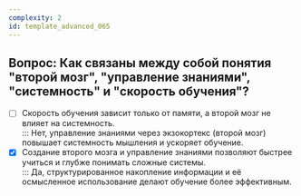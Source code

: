 ```yaml
---
complexity: 2
id: template_advanced_065
---
```

## Вопрос: Как связаны между собой понятия "второй мозг", "управление знаниями", "системность" и "скорость обучения"?

- [ ] Скорость обучения зависит только от памяти, а второй мозг не влияет на системность.  
  ::: Нет, управление знаниями через экзокортекс (второй мозг) повышает системность мышления и ускоряет обучение.  
- [x] Создание второго мозга и управление знаниями позволяют быстрее учиться и глубже понимать сложные системы.  
  ::: Да, структурированное накопление информации и её осмысленное использование делают обучение более эффективным.